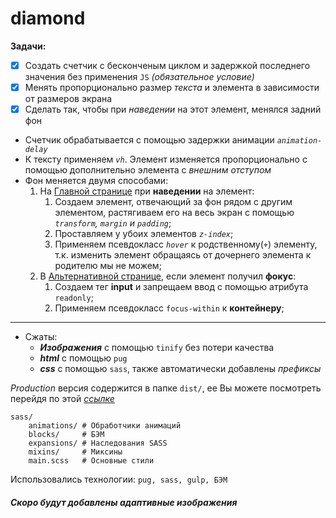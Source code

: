 # diamond
**Задачи:**
 - [X] Создать счетчик с бесконченым циклом и задержкой последнего значения без применения `JS` _(обязательное условие)_
 - [X] Менять пропорционально размер _текста_ и элемента в зависимости от размеров экрана
 - [X] Сделать так, чтобы при _наведении_ на этот элемент, менялся задний фон
 
+ Счетчик обрабатывается с помощью задержки анимации _`animation-delay`_
+ К тексту применяем _`vh`_. Элемент изменяется пропорционально с помощью дополнительно элемента c _внешним отступом_
+ Фон меняется двумя способами:
     1. На [Главной странице](https://scofield001.github.io/diamond/) при **наведении** на элемент: 
        1. Создаем элемент, отвечающий за фон рядом с другим элементом,
            растягиваем его на весь экран с помощью _`transform`, `margin` и `padding`_;
        2. Проставляем у убоих элементов _`z-index`_;
        3. Применяем псевдокласс _`hover`_ к родственному(`+`) элементу,
            т.к. изменить элемент обращаясь от дочернего элемента к родителю мы не можем; 
     1. В [Альтернативной странице](https://scofield001.github.io/diamond/focus), если элемент получил **фокус**:
        1. Создаем тег **input** и запрещаем ввод c помощью атрибута `readonly`;
        2. Применяем псевдокласс `focus-within` к **контейнеру**;
---

+ Сжаты:
    + ***Изображения*** с помощью `tinify` без потери качества
    + ***html*** с помощью `pug`
    + ***css*** c помощью `sass`, также автоматически добавлены _префиксы_
    
*Production* версия содержится в папке `dist/`, ее Вы можете посмотреть перейдя по этой _[ссылке](https://github.com/Scofield001/scofield001.github.io/tree/master/diamond)_
    
    sass/        
        animations/ # Обработчики анимаций
        blocks/     # БЭМ
        expansions/ # Наследования SASS
        mixins/     # Миксины
        main.scss   # Основные стили
        
Использовались технологии: `pug, sass, gulp, БЭМ`

##### Скоро будут добавлены адаптивные изображения

